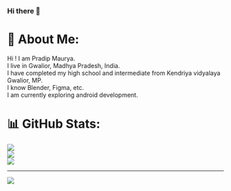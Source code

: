 ### Hi there 👋

# 💫 About Me:
Hi ! I am Pradip Maurya.<br>I live in Gwalior, Madhya Pradesh, India.<br>I have completed my high school and intermediate from Kendriya vidyalaya Gwalior, MP.<br>I know Blender, Figma, etc.<br>I am currently exploring android development.

# 📊 GitHub Stats:
![](https://github-readme-stats.vercel.app/api?username=itzMaurya&theme=default&hide_border=true&include_all_commits=false&count_private=false)<br/>
![](https://github-readme-streak-stats.herokuapp.com/?user=itzMaurya&theme=default&hide_border=true)<br/>
![](https://github-readme-stats.vercel.app/api/top-langs/?username=itzMaurya&theme=default&hide_border=true&include_all_commits=false&count_private=false&layout=compact)

---
[![](https://visitcount.itsvg.in/api?id=itzMaurya&icon=0&color=12)](https://visitcount.itsvg.in)
  
<!-- Proudly created with GPRM ( https://gprm.itsvg.in ) -->
